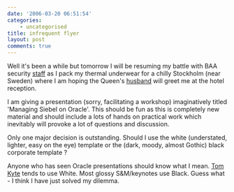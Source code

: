 ```yaml
---
date: '2006-03-20 06:51:54'
categories:
    - uncategorised
title: infrequent flyer
layout: post
comments: true
---
```


Well it's been a while but tomorrow I will be resuming my battle with
BAA security
[staff](http://www.nbrightside.com/blog/2006/01/16/revenge-of-the-baa-queue-monitor/)
as I pack my thermal underwear for a chilly Stockholm (near Sweden)
where I am hoping the Queen's
[husband](../2006/03/19/by-royal-appointment) will greet me at the hotel
reception.

I am giving a presentation (sorry, facilitating a workshop)
imaginatively titled 'Managing Siebel on Oracle'. This should be fun as
this is completely new material and should include a lots of hands on
practical work which inevitably will provoke a lot of questions and
discussion.

Only one major decision is outstanding. Should I use the white
(understated, lighter, easy on the eye) template or the (dark, moody,
almost Gothic) black corporate template ?

Anyone who has seen Oracle presentations should know what I mean. [Tom
Kyte](http://tkyte.blogspot.com/) tends to use White. Most glossy
S&M/keynotes use Black. Guess what - I think I have just solved my
dilemma.
